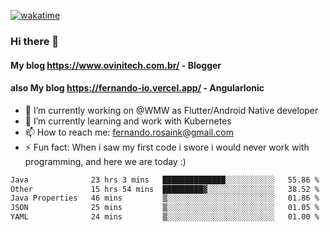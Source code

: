 [![wakatime](https://wakatime.com/badge/user/d5892087-17e6-46ab-8384-91a71a9b88d8.svg)](https://wakatime.com/@d5892087-17e6-46ab-8384-91a71a9b88d8)
### Hi there 👋

#### My blog https://www.ovinitech.com.br/ - Blogger
#### also My blog https://fernando-io.vercel.app/ - AngularIonic

- 🔭 I’m currently working on @WMW as Flutter/Android Native developer
- 🌱 I’m currently learning and work with Kubernetes
- 📫 How to reach me: fernando.rosaink@gmail.com 
- ⚡ Fun fact: When i saw my first code i swore i would never work with programming, and here we are today :)

<!--START_SECTION:waka-->

```txt
Java              23 hrs 3 mins   ██████████████░░░░░░░░░░░   55.86 %
Other             15 hrs 54 mins  █████████▓░░░░░░░░░░░░░░░   38.52 %
Java Properties   46 mins         ▒░░░░░░░░░░░░░░░░░░░░░░░░   01.86 %
JSON              25 mins         ▒░░░░░░░░░░░░░░░░░░░░░░░░   01.05 %
YAML              24 mins         ▒░░░░░░░░░░░░░░░░░░░░░░░░   01.00 %
```

<!--END_SECTION:waka-->
